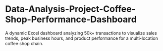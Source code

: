 # Data-Analysis-Project-Coffee-Shop-Performance-Dashboard
A dynamic Excel dashboard analyzing 50k+ transactions to visualize sales trends, peak business hours, and product performance for a multi-location coffee shop chain.
